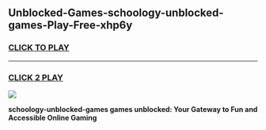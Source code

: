 
## Unblocked-Games-schoology-unblocked-games-Play-Free-xhp6y
<h3>
<a href="https://premium76.site?title=schoology-unblocked-games&ref=15A">CLICK TO PLAY</a></h3>
<hr>

<h3>
<a href="https://premium76.site?title=schoology-unblocked-games&ref=15A">CLICK 2 PLAY</a>
  
</h3>

<a href="https://premium76.site?title=schoology-unblocked-games&ref=15A"><img src="https://clearcache.store/games.png"></a>


**schoology-unblocked-games games unblocked: Your Gateway to Fun and Accessible Online Gaming**
